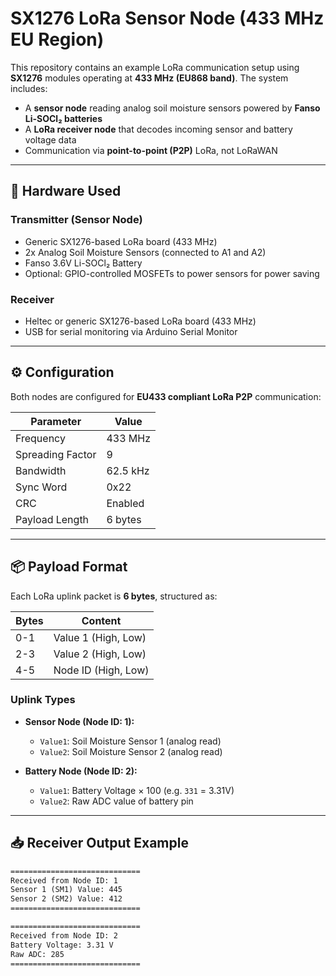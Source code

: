 # SX1276 LoRa Sensor Node (433 MHz EU Region)

This repository contains an example LoRa communication setup using **SX1276** modules operating at **433 MHz (EU868 band)**. The system includes:

- A **sensor node** reading analog soil moisture sensors powered by **Fanso Li-SOCl₂ batteries**
- A **LoRa receiver node** that decodes incoming sensor and battery voltage data
- Communication via **point-to-point (P2P)** LoRa, not LoRaWAN

---

## 📡 Hardware Used

### Transmitter (Sensor Node)
- Generic SX1276-based LoRa board (433 MHz)
- 2x Analog Soil Moisture Sensors (connected to A1 and A2)
- Fanso 3.6V Li-SOCl₂ Battery
- Optional: GPIO-controlled MOSFETs to power sensors for power saving

### Receiver
- Heltec or generic SX1276-based LoRa board (433 MHz)
- USB for serial monitoring via Arduino Serial Monitor

---

## ⚙️ Configuration

Both nodes are configured for **EU433 compliant LoRa P2P** communication:

| Parameter          | Value         |
|-------------------|---------------|
| Frequency         | 433 MHz       |
| Spreading Factor  | 9             |
| Bandwidth         | 62.5 kHz      |
| Sync Word         | 0x22          |
| CRC               | Enabled       |
| Payload Length    | 6 bytes       |

---

## 📦 Payload Format

Each LoRa uplink packet is **6 bytes**, structured as:

| Bytes | Content            |
|-------|---------------------|
| 0-1   | Value 1 (High, Low) |
| 2-3   | Value 2 (High, Low) |
| 4-5   | Node ID (High, Low) |

### Uplink Types

- **Sensor Node (Node ID: 1):**  
  - `Value1`: Soil Moisture Sensor 1 (analog read)
  - `Value2`: Soil Moisture Sensor 2 (analog read)

- **Battery Node (Node ID: 2):**  
  - `Value1`: Battery Voltage × 100 (e.g. `331` = 3.31V)
  - `Value2`: Raw ADC value of battery pin

---

## 📥 Receiver Output Example

```txt
=============================
Received from Node ID: 1
Sensor 1 (SM1) Value: 445
Sensor 2 (SM2) Value: 412
=============================

=============================
Received from Node ID: 2
Battery Voltage: 3.31 V
Raw ADC: 285
=============================
